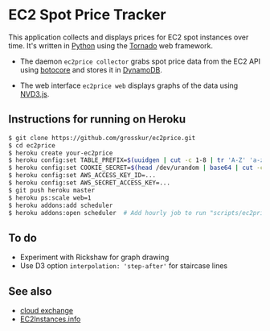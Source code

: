 # EC2 Spot Price Tracker

This application collects and displays prices for EC2 spot instances
over time. It's written in [Python](http://www.python.org/) using the
[Tornado](http://www.tornadoweb.org/) web framework.

* The daemon `ec2price collector` grabs spot price data from the EC2
  API using [botocore](https://github.com/boto/botocore) and stores it
  in [DynamoDB](http://aws.amazon.com/dynamodb/).

* The web interface `ec2price web` displays graphs of the data using
  [NVD3.js](http://nvd3.org/).

## Instructions for running on Heroku

```bash
$ git clone https://github.com/grosskur/ec2price.git
$ cd ec2price
$ heroku create your-ec2price
$ heroku config:set TABLE_PREFIX=$(uuidgen | cut -c 1-8 | tr 'A-Z' 'a-z')
$ heroku config:set COOKIE_SECRET=$(head /dev/urandom | base64 | cut -c 1-40)
$ heroku config:set AWS_ACCESS_KEY_ID=...
$ heroku config:set AWS_SECRET_ACCESS_KEY=...
$ git push heroku master
$ heroku ps:scale web=1
$ heroku addons:add scheduler
$ heroku addons:open scheduler  # Add hourly job to run "scripts/ec2price collector --once"
```

## To do

* Experiment with Rickshaw for graph drawing
 * Use D3 option `interpolation: 'step-after'` for staircase lines

## See also

* [cloud exchange](http://cloudexchange.org/)
* [EC2Instances.info](http://ec2instances.info/)
